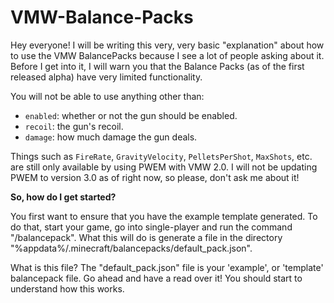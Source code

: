 # VMW-Balance-Packs
Hey everyone!
I will be writing this very, very basic "explanation" about how to use the VMW BalancePacks because I see a lot of people asking about it.
Before I get into it, I will warn you that the Balance Packs (as of the first released alpha) have very limited functionality.


You will not be able to use anything other than:
  - `enabled`: whether or not the gun should be enabled.
  - `recoil`: the gun's recoil.
  - `damage`: how much damage the gun deals.
 
Things such as `FireRate`, `GravityVelocity`, `PelletsPerShot`, `MaxShots`, etc. are still only available by using PWEM with VMW 2.0.
I will not be updating PWEM to version 3.0 as of right now, so please, don't ask me about it!


**So, how do I get started?**

You first want to ensure that you have the example template generated. To do that, start your game, go into single-player and run the command "/balancepack". What this will do is generate a file in the directory "%appdata%/.minecraft/balancepacks/default_pack.json".

What is this file? The "default_pack.json" file is your 'example', or 'template' balancepack file.
Go ahead and have a read over it! You should start to understand how this works.
